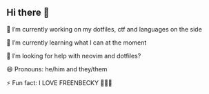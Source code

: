 ## Hi there 👋

🔭 I’m currently working on my dotfiles, ctf and languages on the side

🌱 I’m currently learning what I can at the moment

🤔 I’m looking for help with neovim and dotfiles?

😄 Pronouns: he/him and they/them

⚡ Fun fact: I LOVE FREENBECKY 🐇🦦🤍


<!--
**danz-km/danz-km** is a ✨ _special_ ✨ repository because its `README.md` (this file) appears on your GitHub profile.

Here are some ideas to get you started:

- 🔭 I’m currently working on ...
- 🌱 I’m currently learning ...
- 👯 I’m looking to collaborate on ...
- 🤔 I’m looking for help with ...
- 💬 Ask me about ...
- 📫 How to reach me: ...
- 😄 Pronouns: ...
- ⚡ Fun fact: ...
-->
